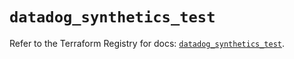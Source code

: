 # `datadog_synthetics_test`

Refer to the Terraform Registry for docs: [`datadog_synthetics_test`](https://registry.terraform.io/providers/datadog/datadog/3.50.0/docs/resources/synthetics_test).
